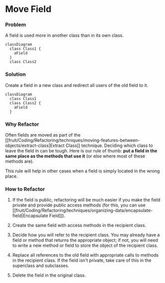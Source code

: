 # Move Field

### Problem

A field is used more in another class than in its own class.

```mermaid
classDiagram
  class Class1 {
    aField
  }
  class Class2
```

### Solution

Create a field in a new class and redirect all users of the old field to it.

```mermaid
classDiagram
  class Class1
  class Class2 {
    aField
  }
```

### Why Refactor

Often fields are moved as part of the [[fruit/Coding/Refactoring/techniques/moving-features-between-objects/extract-class|Extract Class]]
technique. Deciding which class to leave the field in can be tough. Here is our rule of thumb: **put a field in the same place as the methods that use it** (or else where most of these methods are).

This rule will help in other cases when a field is simply located in the wrong place.

### How to Refactor

1. If the field is public, refactoring will be much easier if you make the field private and provide public access methods (for this, you can use [[fruit/Coding/Refactoring/techniques/organizing-data/encapsulate-field|Encapsulate Field]]).

2. Create the same field with access methods in the recipient class.

3. Decide how you will refer to the recipient class. You may already have a field or method that returns the appropriate object; if not, you will need to write a new method or field to store the object of the recipient class.

4. Replace all references to the old field with appropriate calls to methods in the recipient class. If the field isn't private, take care of this in the superclass and subclasses.

5. Delete the field in the original class.
